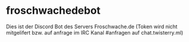 # froschwachedebot
Dies ist der Discord Bot des Servers Froschwache.de (Token wird nicht mitgelifert bzw. auf anfrage im IRC Kanal #anfragen auf chat.twisterry.ml)
